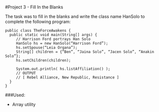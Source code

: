 #Project 3 - Fill In the Blanks

The task was to fill in the blanks and write the class name HanSolo to complete the following program:

```
public class TheForceAwakens {
  public static void main(String[] args) {
     // Harrison Ford portrays Han Solo
     HanSolo hs = new HanSolo(“Harrison Ford”);
     hs.setSpouse(“Leia Organa”);
     String[] children = {“Ben”, “Jaina Solo”, “Jacen Solo”, “Anakin Solo”};
     hs.setChildren(children);
     
     System.out.println( hs.listAffiliation() );
     // OUTPUT
     // [ Rebel Alliance, New Republic, Resistance ]
  }
}
```

###Used:
* Array utility